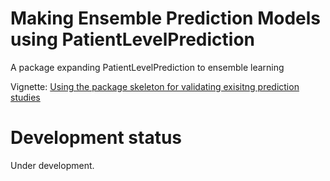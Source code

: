 Making Ensemble Prediction Models using PatientLevelPrediction
========================================================
A package expanding PatientLevelPrediction to ensemble learning

Vignette: [Using the package skeleton for validating exisitng prediction studies](https://raw.githubusercontent.com/OHDSI/EnsemblePatientLevelPrediction/main/inst/doc/UsingPackage.pdf)

# Development status
Under development.
